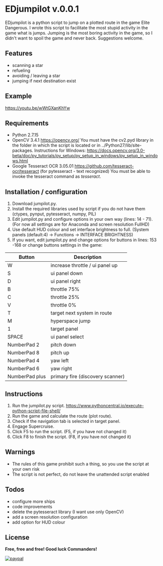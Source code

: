 # EDjumpilot v.0.0.1

EDjumpilot is a python script to jump on a plotted route in the game Elite Dangerous. I wrote this script to facilitate the most stupid activity in the game what is jumps. Jumping is the most boring activity in the game, so I didn't want to spoil the game and never back. Suggestions welcome.

Features
----
 - scanning a star
 - refueling
 - avoiding / leaving a star
 - jumping if next destination exist

Example
----
<https://youtu.be/wWtGXanKhYw>

Requirements
----
 - Python 2.7.15
 - OpenCV 3.4.1 <https://opencv.org/>
   You must have the cv2.pyd library in the folder in which the script is located or in ../Python27/lib/site-packages.
   Instructions for Windows: <https://docs.opencv.org/3.0-beta/doc/py_tutorials/py_setup/py_setup_in_windows/py_setup_in_windows.html>
 - Google Tesseract OCR 3.05.01 <https://github.com/tesseract-ocr/tesseract> (for pytesseract - text recognized)
   You must be able to invoke the tesseract command as *tesseract*.

Installation / configuration
----
 1. Download jumpilot.py.
 2. Install the required libraries used by script if you do not have them (ctypes, pynput, pytesseract, numpy, PIL)
 3. Edit jumpilot.py and configure options in your own way (lines: 14 - 71). 
    (For now all settings are for Anaconda and screen resolution FullHD)
 4. Use default HUD colour and set interface brightness to full. (System panels (default:4) -> Functions -> INTERFACE BRIGHTNESS)
 5. If you want, edit jumpilot.py and change options for buttons in lines: 153 -168 or change buttons settings in the game:

| Button | Description |
| ------ | ------ |
| W | increase throttle / ui panel up |
| S | ui panel down |
| D | ui panel right |
| B | throttle 75% |
| C | throttle 25% |
| V | throttle 0% |
| T | target next system in route |
| M | hyperspace jump |
| 1 | target panel |
| SPACE | ui panel select |
| NumberPad 2 | pitch down |
| NumberPad 8 | pitch up |
| NumberPad 4 | yaw left |
| NumberPad 6 | yaw right |
| NumberPad plus | primary fire (discovery scanner) |

Instructions
----
 1. Run the jumpilot.py script. <https://www.pythoncentral.io/execute-python-script-file-shell/>
 2. Run the game and calculate the route (plot route). 
 3. Check if the navigation tab is selected in target panel.
 4. Engage Supercruise.
 5. Click F5 to run the script. (F5, if you have not changed it)
 6. Click F8 to finish the script. (F8, if you have not changed it)

Warnings
----
 - The rules of this game prohibit such a thing, so you use the script at your own risk
 - The script is not perfect, do not leave the unattended script enabled

Todos
----
 - configure more ships
 - code improvements
 - delete the pytesseract library (I want use only OpenCV)
 - add a screen resolution configuration
 - add option for HUD colour

License
----
**Free, free and free! Good luck Commanders!**

[![paypal](https://www.paypalobjects.com/en_GB/i/btn/btn_donate_SM.gif)](https://www.paypal.com/cgi-bin/webscr?cmd=_s-xclick&hosted_button_id=MA6HTH23PKJBG)
